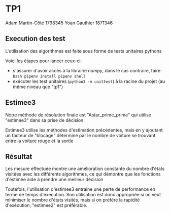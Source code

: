 # TP1

Adam Martin-Côté 1798345
Yoan Gauthier    1871346

## Execution des test

L'utilisation des algorithmes est faite sous forme de tests unitaires pythons

Voici les étapes pour lancer ceux-ci:
 - s'assurer d'avoir accès à la librairie *numpy*, dans le cas contraire, faire:
        ```bash
            pipenv install
            pipenv shell
        ```
 - exécuter les test unitaires (`python3 -m unittest`) à la racine du projet (au même niveau que "tp1")

## Estimee3

Notre méthode de résolution finale est "Astar_prime_prime" qui utilise "estimee3" dans sa prise de décision

Estimee3 utilise les méthodes d'estimation précédentes, mais en y ajoutant un facteur de "blocage" déterminé par
le nombre de voiture se trouvant entre la voiture rouge et la sortie

## Résultat

Les mesure effectuée montre une amélioration constante du nombre d'états visitées avec les différents algorithmes, ce
qui démontre que les fonctions d'estimée aide à prendre une meilleur décision

Toutefois, l'utilisation d'estimee3 entraine une perte de performance en terme de temps d'execution. Son utilisation
est donc appropriée si on veut minimiser le nombre d'états visités, mais si on préfère la rapidité d'exécution, 
"estimee2" est préférable.
